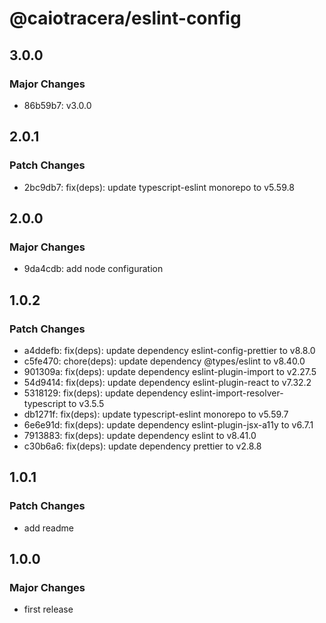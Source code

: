 # @caiotracera/eslint-config

## 3.0.0

### Major Changes

- 86b59b7: v3.0.0

## 2.0.1

### Patch Changes

- 2bc9db7: fix(deps): update typescript-eslint monorepo to v5.59.8

## 2.0.0

### Major Changes

- 9da4cdb: add node configuration

## 1.0.2

### Patch Changes

- a4ddefb: fix(deps): update dependency eslint-config-prettier to v8.8.0
- c5fe470: chore(deps): update dependency @types/eslint to v8.40.0
- 901309a: fix(deps): update dependency eslint-plugin-import to v2.27.5
- 54d9414: fix(deps): update dependency eslint-plugin-react to v7.32.2
- 5318129: fix(deps): update dependency eslint-import-resolver-typescript to v3.5.5
- db1271f: fix(deps): update typescript-eslint monorepo to v5.59.7
- 6e6e91d: fix(deps): update dependency eslint-plugin-jsx-a11y to v6.7.1
- 7913883: fix(deps): update dependency eslint to v8.41.0
- c30b6a6: fix(deps): update dependency prettier to v2.8.8

## 1.0.1

### Patch Changes

- add readme

## 1.0.0

### Major Changes

- first release

